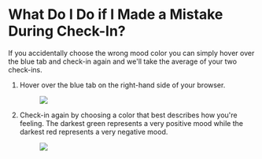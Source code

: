 # What Do I Do if I Made a Mistake During Check-In?

If you accidentally choose the wrong mood color you can simply hover over the blue tab and check-in again and we'll take the average of your two check-ins.

1.  Hover over the blue tab on the right-hand side of your browser.

    <figure><img src="https://d15txwkj13xtvh.cloudfront.net/downloads.intercomcdn.com/i/o/510789994/35805422b99704ff860ba50e/image.png" /></figure>

2.  Check-in again by choosing a color that best describes how you're feeling. The darkest green represents a very positive mood while the darkest red represents a very negative mood.

    <figure><img src="https://d15txwkj13xtvh.cloudfront.net/downloads.intercomcdn.com/i/o/510793669/4b85531a80ea106aebe16200/image.png" /></figure>
